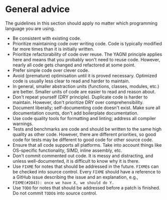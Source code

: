 # General advice

The guidelines in this section should apply no matter which programming language you are using.

* Be consistent with existing code.
* Prioritize maintaining code over writing code.
  Code is typically modified far more times than it is initially written.
* Prioritize refactorability of code over reuse.
  The YAGNI principle applies here and means that you probably won't need to reuse code.
  However, nearly all code gets changed and refactored at some point.
* Prefer simple code over clever code.
* Avoid (premature) optimisation until it is proved necessary.
  Optimized code is usually less clear to read and harder to maintain.
* In general, smaller abstraction units (functions, classes, modules, etc.) are better.
  Smaller units of code are easier to read and reason about.
* Don't repeat yourself (DRY principle).
  Duplicate code is harder to maintain.
  However, don't prioritize DRY over comprehensibility.
* Document liberally; self-documenting code doesn't exist.
  Make sure all documentation counts, don't add boilerplate documentation.
* Use code quality tools for formatting and linting; address all compiler warnings.
* Tests and benchmarks are code and should be written to the same high quality as other code.
  However, there are different priorities, so good code for tests may be different to good code for other source code.
* Ensure that all code supports all platforms.
  Take into account things like OS-specific functionality, SIMD, inline assembly, etc.
* Don't commit commented out code.
  It is messy and distracting, and unless well-documented, it is difficult to know why it is there.
* Use `FIXME` for notes that should be addressed in the future.
  `FIXME`s can be checked into source control.
  Every `FIXME` should have a reference to a GitHub issue describing the issue and an explanation, e.g., `FIXME(#2043): once we have X, we should do Y.`
* Use `TODO` for notes that should be addressed before a patch is finished.
  Do not commit `TODO`s into source control.
